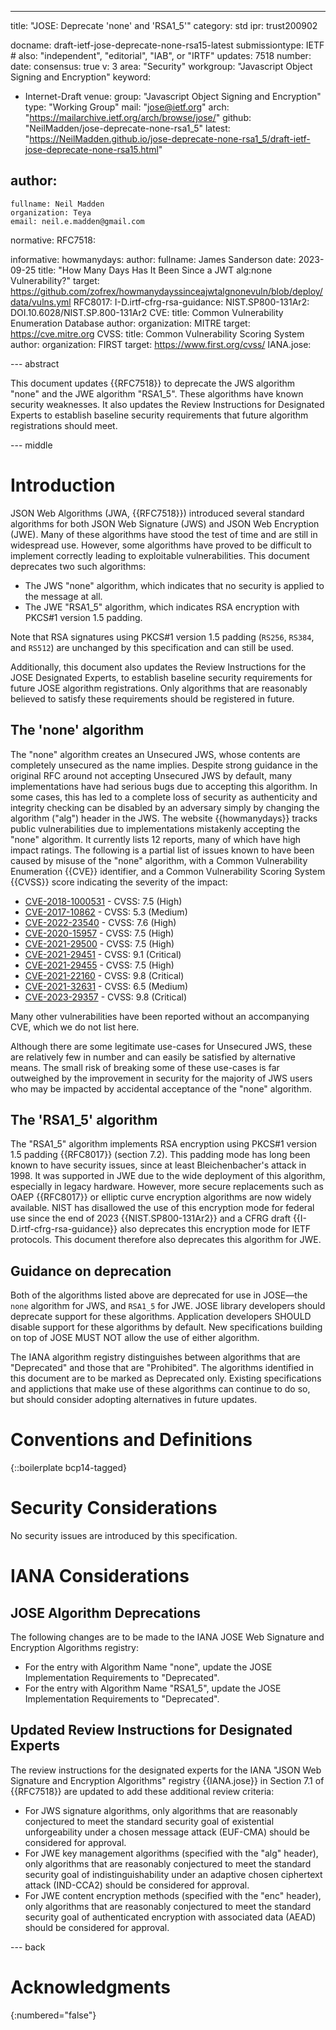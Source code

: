 ---
title: "JOSE: Deprecate 'none' and 'RSA1_5'"
category: std
ipr: trust200902

docname: draft-ietf-jose-deprecate-none-rsa15-latest
submissiontype: IETF  # also: "independent", "editorial", "IAB", or "IRTF"
updates: 7518
number:
date:
consensus: true
v: 3
area: "Security"
workgroup: "Javascript Object Signing and Encryption"
keyword:
 - Internet-Draft
venue:
  group: "Javascript Object Signing and Encryption"
  type: "Working Group"
  mail: "jose@ietf.org"
  arch: "https://mailarchive.ietf.org/arch/browse/jose/"
  github: "NeilMadden/jose-deprecate-none-rsa1_5"
  latest: "https://NeilMadden.github.io/jose-deprecate-none-rsa1_5/draft-ietf-jose-deprecate-none-rsa15.html"

author:
 -
    fullname: Neil Madden
    organization: Teya
    email: neil.e.madden@gmail.com

normative:
  RFC7518:

informative:
  howmanydays:
   author:
     fullname: James Sanderson
   date: 2023-09-25
   title: "How Many Days Has It Been Since a JWT alg:none Vulnerability?"
   target: https://github.com/zofrex/howmanydayssinceajwtalgnonevuln/blob/deploy/data/vulns.yml
  RFC8017:
  I-D.irtf-cfrg-rsa-guidance:
  NIST.SP800-131Ar2: DOI.10.6028/NIST.SP.800-131Ar2
  CVE:
    title: Common Vulnerability Enumeration Database
    author:
      organization: MITRE
    target: https://cve.mitre.org
  CVSS:
    title: Common Vulnerability Scoring System
    author:
      organization: FIRST
    target: https://www.first.org/cvss/
  IANA.jose:

--- abstract

This document updates {{RFC7518}} to deprecate the JWS algorithm "none" and the JWE algorithm
"RSA1_5". These algorithms have known security weaknesses. It also updates the Review
Instructions for Designated Experts to establish baseline security requirements that future
algorithm registrations should meet.

--- middle

# Introduction

JSON Web Algorithms (JWA, {{RFC7518}}) introduced several standard algorithms for both JSON Web
Signature (JWS) and JSON Web Encryption (JWE). Many of these algorithms have stood the test of time
and are still in widespread use. However, some algorithms have proved to be difficult to implement
correctly leading to exploitable vulnerabilities. This document deprecates two such algorithms:

 - The JWS "none" algorithm, which indicates that no security is applied to the message at all.
 - The JWE "RSA1_5" algorithm, which indicates RSA encryption with PKCS#1 version 1.5 padding.

Note that RSA signatures using PKCS#1 version 1.5 padding (`RS256`, `RS384`, and `RS512`) are
unchanged by this specification and can still be used.

Additionally, this document also updates the Review Instructions for the JOSE Designated Experts,
to establish baseline security requirements for future JOSE algorithm registrations. Only algorithms
that are reasonably believed to satisfy these requirements should be registered in future.

## The 'none' algorithm

The "none" algorithm creates an Unsecured JWS, whose contents are completely unsecured as the name
implies. Despite strong guidance in the original RFC around not accepting Unsecured JWS by default,
many implementations have had serious bugs due to accepting this algorithm. In some cases, this has
led to a complete loss of security as authenticity and integrity checking can be disabled by an
adversary simply by changing the algorithm ("alg") header in the JWS. The website {{howmanydays}}
tracks public vulnerabilities due to implementations mistakenly accepting the "none" algorithm. It
currently lists 12 reports, many of which have high impact ratings. The following is a partial list
of issues known to have been caused by misuse of the "none" algorithm, with a Common Vulnerability
Enumeration {{CVE}} identifier, and a Common Vulnerability Scoring System {{CVSS}} score
indicating the severity of the impact:

 - [CVE-2018-1000531](https://nvd.nist.gov/vuln/detail/CVE-2018-1000531) - CVSS: 7.5 (High)
 - [CVE-2017-10862](https://nvd.nist.gov/vuln/detail/CVE-2017-10862) - CVSS: 5.3 (Medium)
 - [CVE-2022-23540](https://nvd.nist.gov/vuln/detail/CVE-2022-23540) - CVSS: 7.6 (High)
 - [CVE-2020-15957](https://nvd.nist.gov/vuln/detail/CVE-2020-15957) - CVSS: 7.5 (High)
 - [CVE-2021-29500](https://nvd.nist.gov/vuln/detail/CVE-2021-29500) - CVSS: 7.5 (High)
 - [CVE-2021-29451](https://nvd.nist.gov/vuln/detail/CVE-2021-29451) - CVSS: 9.1 (Critical)
 - [CVE-2021-29455](https://nvd.nist.gov/vuln/detail/CVE-2021-29455) - CVSS: 7.5 (High)
 - [CVE-2021-22160](https://nvd.nist.gov/vuln/detail/CVE-2021-22160) - CVSS: 9.8 (Critical)
 - [CVE-2021-32631](https://nvd.nist.gov/vuln/detail/CVE-2021-32631) - CVSS: 6.5 (Medium)
 - [CVE-2023-29357](https://nvd.nist.gov/vuln/detail/CVE-2023-29357) - CVSS: 9.8 (Critical)

Many other vulnerabilities have been reported without an accompanying CVE, which we do not list here.

Although there are some legitimate use-cases for Unsecured JWS, these are relatively few in number
and can easily be satisfied by alternative means. The small risk of breaking
some of these use-cases is far outweighed by the improvement in security for the majority of
JWS users who may be impacted by accidental acceptance of the "none" algorithm.

## The 'RSA1_5' algorithm

The "RSA1_5" algorithm implements RSA encryption using PKCS#1 version 1.5 padding {{RFC8017}} (section 7.2). This
padding mode has long been known to have security issues, since at least Bleichenbacher's attack in
1998. It was supported in JWE due to the wide deployment of this algorithm, especially in legacy
hardware. However, more secure replacements such as OAEP {{RFC8017}} or elliptic curve encryption
algorithms are now widely available. NIST has disallowed the use of this encryption mode for federal
use since the end of 2023 {{NIST.SP800-131Ar2}} and a CFRG draft {{I-D.irtf-cfrg-rsa-guidance}} also deprecates
this encryption mode for IETF protocols. This document therefore also deprecates this algorithm for
JWE.

## Guidance on deprecation

Both of the algorithms listed above are deprecated for use in JOSE&mdash;the `none` algorithm for JWS,
and `RSA1_5` for JWE. JOSE library developers should deprecate support for these algorithms. Application
developers SHOULD disable support for these algorithms by default. New specifications building on
top of JOSE MUST NOT allow the use of either algorithm.

The IANA algorithm registry distinguishes between algorithms that are "Deprecated" and those that are
"Prohibited". The algorithms identified in this document are to be marked as Deprecated only. Existing
specifications and applictions that make use of these algorithms can continue to do so, but should
consider adopting alternatives in future updates.

# Conventions and Definitions

{::boilerplate bcp14-tagged}

# Security Considerations

No security issues are introduced by this specification.

# IANA Considerations

## JOSE Algorithm Deprecations

The following changes are to be made to the IANA JOSE Web Signature and Encryption Algorithms registry:

 - For the entry with Algorithm Name "none", update the JOSE Implementation Requirements to "Deprecated".
 - For the entry with Algorithm Name "RSA1_5", update the JOSE Implementation Requirements to "Deprecated".

## Updated Review Instructions for Designated Experts

The review instructions for the designated experts for the IANA "JSON Web Signature and Encryption Algorithms"
registry {{IANA.jose}} in Section 7.1 of {{RFC7518}} are updated to add these additional review criteria:

 - For JWS signature algorithms, only algorithms that are reasonably conjectured to meet the standard security goal
   of existential unforgeability under a chosen message attack (EUF-CMA) should be considered for approval.
 - For JWE key management algorithms (specified with the "alg" header), only algorithms that are reasonably
   conjectured to meet the standard security goal of indistinguishability under an adaptive chosen ciphertext
   attack (IND-CCA2) should be considered for approval.
 - For JWE content encryption methods (specified with the "enc" header), only algorithms that are reasonably
   conjectured to meet the standard security goal of authenticated encryption with associated data (AEAD) should
   be considered for approval.

--- back

# Acknowledgments
{:numbered="false"}
